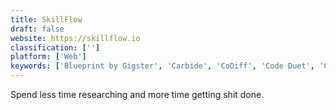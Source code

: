 ```yaml
---
title: SkillFlow
draft: false 
website: https://skillflow.io
classification: ['']
platform: ['Web']
keywords: ['Blueprint by Gigster', 'Carbide', 'CoDiff', 'Code Duet', 'Collab on Code', 'Fin', 'Fuzzy.ai', 'Hue', 'Kite', 'Koder', 'Magic', 'Orchestra', 'Pramp', 'Qoa', 'Run', 'Scale', 'Sublime Tutor', 'Tara', 'Text A Coder', 'Zoe', 'uTask']
---
```

Spend less time researching and more time getting shit done.
